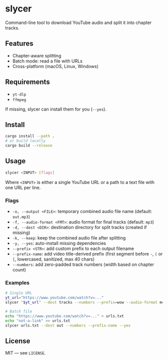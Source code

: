 # slycer

Command-line tool to download YouTube audio and split it into chapter tracks.

## Features
- Chapter-aware splitting
- Batch mode: read a file with URLs
- Cross-platform (macOS, Linux, Windows)

## Requirements
- `yt-dlp`
- `ffmpeg`

If missing, slycer can install them for you (`--yes`).

## Install
```bash
cargo install --path .
# or build locally
cargo build --release
```

## Usage
```bash
slycer <INPUT> [flags]
```
Where `<INPUT>` is either a single YouTube URL or a path to a text file
with one URL per line.

### Flags
- `-o, --output <FILE>`: temporary combined audio file name (default: `out.mp3`)
- `-f, --audio-format <FMT>`: audio format for final tracks (default: `mp3`)
- `-d, --dest <DIR>`: destination directory for split tracks (created if missing)
- `-k, --keep`: keep the combined audio file after splitting
- `-y, --yes`: auto-install missing dependencies
- `--prefix <STR>`: add custom prefix to each output filename
- `--prefix-name`: add video title-derived prefix (first segment before ` - `, `(` or `[`, lowercased, sanitized, max 40 chars)
- `--numbers`: add zero-padded track numbers (width based on chapter count)

### Examples
```bash
# Single URL
yt_url="https://www.youtube.com/watch?v=..."
slycer "$yt_url" --dest tracks --numbers --prefix=wow --audio-format m4a --yes

# Batch file
echo "https://www.youtube.com/watch?v=..." > urls.txt
echo "not-a-link" >> urls.txt
slycer urls.txt --dest out --numbers --prefix-name --yes
```

## License
MIT — see `LICENSE`.
